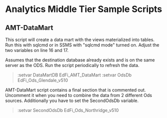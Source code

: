 # Analytics Middle Tier Sample Scripts

## AMT-DataMart

This script will create a data mart with the views materialized into tables.
Run this with sqlcmd or in SSMS with "sqlcmd mode" turned on. Adjust the two 
variables on line 16 and 17. 

Assumes that the destination database already exists and is on the same server 
as the ODS. Run the script periodically to refresh the data.

> :setvar DataMartDB EdFi_AMT_DataMart
:setvar OdsDb EdFi_Ods_Glendale_v510

AMT-DataMart script contains a final section that is commented out. 
Uncomment it when you need to combine the data from 2 different Ods sources. 
Additionally you have to set the SecondOdsDb variable. 

> :setvar SecondOdsDb EdFi_Ods_Northridge_v510


